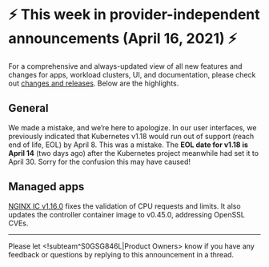 # :zap: This week in provider-independent announcements (April 16, 2021) :zap:

For a comprehensive and always-updated view of all new features and changes for apps, workload clusters, UI, and documentation, please check out [changes and releases](https://docs.giantswarm.io/changes/). Below are the highlights.

## General

We made a mistake, and we’re here to apologize. In our user interfaces, we previously indicated that Kubernetes v1.18 would run out of support (reach end of life, EOL) by April 8. This was a mistake. The **EOL date for v1.18 is April 14** (two days ago) after the Kubernetes project meanwhile had set it to April 30. Sorry for the confusion this may have caused!

## Managed apps

[NGINX IC v1.16.0](https://docs.giantswarm.io/changes/managed-apps/nginx-ingress-controller-app/v1.16.0/) fixes the validation of CPU requests and limits. It also updates the controller container image to v0.45.0, addressing OpenSSL CVEs.

---
Please let <!subteam^S0GSG846L|Product Owners> know if you have any feedback or questions by replying to this announcement in a thread.

